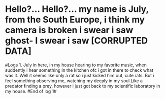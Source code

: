 # Hello?... Hello?... my name is July, from the South Europe, i think my camera is broken i swear i saw ghost- I swear i saw [CORRUPTED DATA]

#Logs 1.
July in here, in my house hearing to my favorite music, when suddently i hear something in the kitchen  ofc i got in there to check what was it. Well it seems like only a rat
so i just kicked him out, cute rats. But i feel something observing me, watching my deeply in my soul.Like a predator finding a prey, however i just got back to my scientific laboratory
in my house. #End of log 1#
